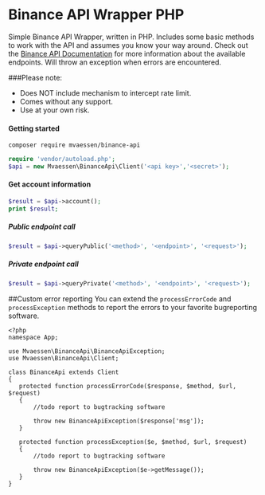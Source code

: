 # Binance API Wrapper PHP
Simple Binance API Wrapper, written in PHP. Includes some basic methods to work with the API and assumes you know your way around. Check out the [Binance API Documentation](https://github.com/binance-exchange/binance-official-api-docs) for more information about the available endpoints. Will throw an exception when errors are encountered.

###Please note:
- Does NOT include mechanism to intercept rate limit.
- Comes without any support.
- Use at your own risk.

#### Getting started
`composer require mvaessen/binance-api`
```php
require 'vendor/autoload.php';
$api = new Mvaessen\BinanceApi\Client('<api key>','<secret>');
```


#### Get account information
```php
$result = $api->account();
print $result;
```

##### Public endpoint call
```php
$result = $api->queryPublic('<method>', '<endpoint>', '<request>');
```

##### Private endpoint call
```php
$result = $api->queryPrivate('<method>', '<endpoint>', '<request>');
```


##Custom error reporting
You can extend the `processErrorCode` and `processException` methods to report the errors to your favorite bugreporting software.

```
<?php
namespace App;

use Mvaessen\BinanceApi\BinanceApiException;
use Mvaessen\BinanceApi\Client;

class BinanceApi extends Client
{
   protected function processErrorCode($response, $method, $url, $request)
   {
       //todo report to bugtracking software

       throw new BinanceApiException($response['msg']);
   }
   
   protected function processException($e, $method, $url, $request)
   {
       //todo report to bugtracking software

       throw new BinanceApiException($e->getMessage());
   }
}
```